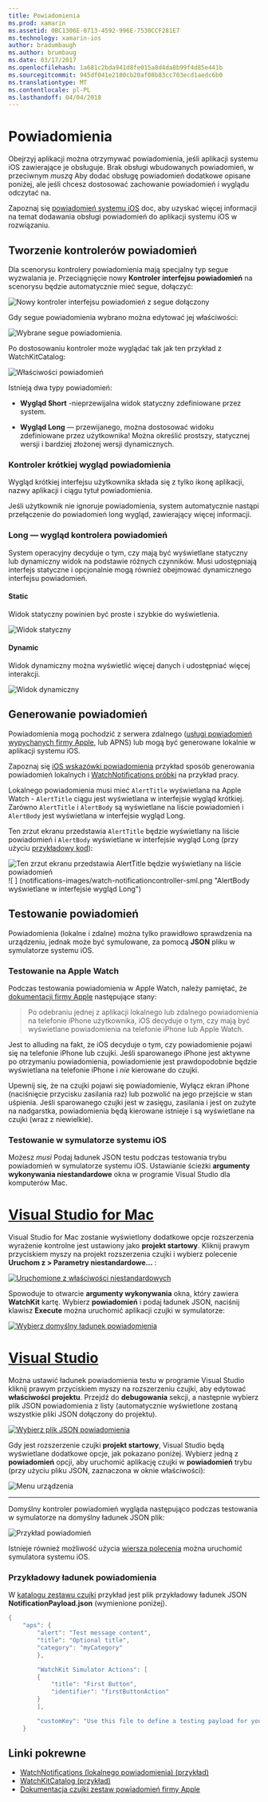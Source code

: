 ```yaml
---
title: Powiadomienia
ms.prod: xamarin
ms.assetid: 0BC1306E-0713-4592-996E-7530CCF281E7
ms.technology: xamarin-ios
author: bradumbaugh
ms.author: brumbaug
ms.date: 03/17/2017
ms.openlocfilehash: 1a681c2bda941d8fe015a8d4da8b99f4d85e441b
ms.sourcegitcommit: 945df041e2180cb20af08b83cc703ecd1aedc6b0
ms.translationtype: MT
ms.contentlocale: pl-PL
ms.lasthandoff: 04/04/2018
---
```

# <a name="notifications"></a>Powiadomienia

Obejrzyj aplikacji można otrzymywać powiadomienia, jeśli aplikacji systemu iOS zawierające je obsługuje. Brak obsługi wbudowanych powiadomień, w przeciwnym *muszą* Aby dodać obsługę powiadomień dodatkowe opisane poniżej, ale jeśli chcesz dostosować zachowanie powiadomień i wyglądu odczytać na.

Zapoznaj się [powiadomień systemu iOS](~/ios/platform/user-notifications/deprecated/index.md) doc, aby uzyskać więcej informacji na temat dodawania obsługi powiadomień do aplikacji systemu iOS w rozwiązaniu.

## <a name="creating-notification-controllers"></a>Tworzenie kontrolerów powiadomień

Dla scenorysu kontrolery powiadomienia mają specjalny typ segue wyzwalania je. Przeciągnięcie nowy **Kontroler interfejsu powiadomień** na scenorysu będzie automatycznie mieć segue, dołączyć:

![](notifications-images/notification-storyboard1.png "Nowy kontroler interfejsu powiadomień z segue dołączony")

Gdy segue powiadomienia wybrano można edytować jej właściwości:

![](notifications-images/notification-storyboard2.png "Wybrane segue powiadomienia.")

Po dostosowaniu kontroler może wyglądać tak jak ten przykład z WatchKitCatalog:

![](notifications-images/notifications-segue.png "Właściwości powiadomień")


Istnieją dwa typy powiadomień:

- **Wygląd Short** -nieprzewijalna widok statyczny zdefiniowane przez system.

- **Wygląd Long** — przewijanego, można dostosować widoku zdefiniowane przez użytkownika! Można określić prostszy, statycznej wersji i bardziej złożonej wersji dynamicznych.

### <a name="short-look-notification-controller"></a>Kontroler krótkiej wygląd powiadomienia

Wygląd krótkiej interfejsu użytkownika składa się z tylko ikonę aplikacji, nazwy aplikacji i ciągu tytuł powiadomienia.

Jeśli użytkownik nie ignoruje powiadomienia, system automatycznie nastąpi przełączenie do powiadomień long wygląd, zawierający więcej informacji.


### <a name="long-look-notification-controller"></a>Long — wygląd kontrolera powiadomień

System operacyjny decyduje o tym, czy mają być wyświetlane statyczny lub dynamiczny widok na podstawie różnych czynników. Musi udostępniają interfejs statyczne i opcjonalnie mogą również obejmować dynamicznego interfejsu powiadomień.

#### <a name="static"></a>Static

Widok statyczny powinien być proste i szybkie do wyświetlenia.

![](notifications-images/notification-static.png "Widok statyczny")

#### <a name="dynamic"></a>Dynamic

Widok dynamiczny można wyświetlić więcej danych i udostępniać więcej interakcji.

![](notifications-images/notification-dynamic.png "Widok dynamiczny")


## <a name="generating-notifications"></a>Generowanie powiadomień

Powiadomienia mogą pochodzić z serwera zdalnego ([usługi powiadomień wypychanych firmy Apple](https://developer.apple.com/library/ios/documentation/NetworkingInternet/Conceptual/RemoteNotificationsPG/Chapters/ApplePushService.html), lub APNS) lub mogą być generowane lokalnie w aplikacji systemu iOS.

Zapoznaj się [iOS wskazówki powiadomienia](~/ios/platform/user-notifications/deprecated/local-notifications-in-ios-walkthrough.md) przykład sposób generowania powiadomień lokalnych i [WatchNotifications próbki](https://developer.xamarin.com/samples/monotouch/WatchKit/WatchNotifications/) na przykład pracy.

Lokalnego powiadomienia musi mieć `AlertTitle` wyświetlana na Apple Watch - `AlertTitle` ciągu jest wyświetlana w interfejsie wygląd krótkiej. Zarówno `AlertTitle` i `AlertBody` są wyświetlane na liście powiadomień i `AlertBody` jest wyświetlana w interfejsie wygląd Long.

Ten zrzut ekranu przedstawia `AlertTitle` będzie wyświetlany na liście powiadomień i `AlertBody` wyświetlane w interfejsie wygląd Long (przy użyciu [przykładowy kod](https://developer.xamarin.com/samples/monotouch/WatchKit/WatchNotifications/)):

![](notifications-images/watch-notificationslist-sml.png "Ten zrzut ekranu przedstawia AlertTitle będzie wyświetlany na liście powiadomień") ![ ] (notifications-images/watch-notificationcontroller-sml.png "AlertBody wyświetlane w interfejsie wygląd Long")

## <a name="testing-notifications"></a>Testowanie powiadomień

Powiadomienia (lokalne i zdalne) można tylko prawidłowo sprawdzenia na urządzeniu, jednak może być symulowane, za pomocą **JSON** pliku w symulatorze systemu iOS.

### <a name="testing-on-apple-watch"></a>Testowanie na Apple Watch

Podczas testowania powiadomienia w Apple Watch, należy pamiętać, że [dokumentacji firmy Apple](https://developer.apple.com/library/ios/documentation/General/Conceptual/WatchKitProgrammingGuide/BasicSupport.html) następujące stany:

> Po odebraniu jednej z aplikacji lokalnego lub zdalnego powiadomienia na telefonie iPhone użytkownika, iOS decyduje o tym, czy mają być wyświetlane powiadomienia na telefonie iPhone lub Apple Watch.

Jest to alluding na fakt, że iOS decyduje o tym, czy powiadomienie pojawi się na telefonie iPhone lub czujki. Jeśli sparowanego iPhone jest aktywne po otrzymaniu powiadomienia, powiadomienie jest prawdopodobnie będzie wyświetlana na telefonie iPhone i *nie* kierowane do czujki.

Upewnij się, że na czujki pojawi się powiadomienie, Wyłącz ekran iPhone (naciśnięcie przycisku zasilania raz) lub pozwolić na jego przejście w stan uśpienia. Jeśli sparowanego czujki jest w zasięgu, zasilania i jest on zużyte na nadgarstka, powiadomienia będą kierowane istnieje i są wyświetlane na czujki (wraz z niewielkie).

### <a name="testing-on-the-ios-simulator"></a>Testowanie w symulatorze systemu iOS

Możesz *musi* Podaj ładunek JSON testu podczas testowania trybu powiadomień w symulatorze systemu iOS. Ustawianie ścieżki **argumenty wykonywania niestandardowe** okna w programie Visual Studio dla komputerów Mac.

# <a name="visual-studio-for-mactabvsmac"></a>[Visual Studio for Mac](#tab/vsmac)

Visual Studio for Mac zostanie wyświetlony dodatkowe opcje rozszerzenia wyrażenie kontrolne jest ustawiony jako **projekt startowy**.
Kliknij prawym przyciskiem myszy na projekt rozszerzenia czujki i wybierz polecenie **Uruchom z > Parametry niestandardowe...** :
    
[![](notifications-images/runwith-customparams-sml.png "Uruchomione z właściwości niestandardowych")](notifications-images/runwith-customparams.png#lightbox)
    
Spowoduje to otwarcie **argumenty wykonywania** okna, który zawiera **WatchKit** kartę. Wybierz **powiadomień** i podaj ładunek JSON, naciśnij klawisz **Execute** można uruchomić aplikacji czujki w symulatorze:
    
[![](notifications-images/runwith-execargs-sml.png "Wybierz domyślny ładunek powiadomienia")](notifications-images/runwith-execargs.png#lightbox)

# <a name="visual-studiotabvswin"></a>[Visual Studio](#tab/vswin)

Można ustawić ładunek powiadomienia testu w programie Visual Studio kliknij prawym przyciskiem myszy na rozszerzeniu czujki, aby edytować **właściwości projektu**. Przejdź do **debugowania** sekcji, a następnie wybierz plik JSON powiadomienia z listy (automatycznie wyświetlone zostaną wszystkie pliki JSON dołączony do projektu).
    
[![](notifications-images/runwith-execargs-sml-vs.png "Wybierz plik JSON powiadomienia")](notifications-images/runwith-execargs-vs.png#lightbox)

Gdy jest rozszerzenie czujki **projekt startowy**, Visual Studio będą wyświetlane dodatkowe opcje, jak pokazano poniżej. Wybierz jedną z **powiadomień** opcji, aby uruchomić aplikację czujki w **powiadomień** trybu (przy użyciu pliku JSON, zaznaczona w oknie właściwości):
    
![](notifications-images/runwith-vs.png "Menu urządzenia")

-----

Domyślny kontroler powiadomień wygląda następująco podczas testowania w symulatorze na domyślny ładunek JSON plik:

![](notifications-images/notification-debug-sml.png "Przykład powiadomień")

Istnieje również możliwość użycia [wiersza polecenia](~/ios/watchos/troubleshooting.md#command_line) można uruchomić symulatora systemu iOS.

### <a name="example-notification-payload"></a>Przykładowy ładunek powiadomienia

W [katalogu zestawu czujki](https://developer.xamarin.com/samples/monotouch/WatchKit/WatchKitCatalog/) przykład jest plik przykładowy ładunek JSON **NotificationPayload.json** (wymienione poniżej).

```csharp
{
    "aps": {
        "alert": "Test message content",
        "title": "Optional title",
        "category": "myCategory"
        },

        "WatchKit Simulator Actions": [
        {
            "title": "First Button",
            "identifier": "firstButtonAction"
        }
        ],

        "customKey": "Use this file to define a testing payload for your notifications. The aps dictionary specifies the category, alert text and title. The WatchKit Simulator Actions array can provide info for one or more action buttons in addition to the standard Dismiss button. Any other top level keys are custom payload. If you have multiple such JSON files in your project, you'll be able to choose between them in when selecting to debug the notification interface of your Watch App."
    }
```



## <a name="related-links"></a>Linki pokrewne

- [WatchNotifications (lokalnego powiadomienia) (przykład)](https://developer.xamarin.com/samples/monotouch/WatchKit/WatchNotifications/)
- [WatchKitCatalog (przykład)](https://developer.xamarin.com/samples/monotouch/WatchKit/WatchKitCatalog/)
- [Dokumentacja czujki zestaw powiadomień firmy Apple](https://developer.apple.com/library/ios/documentation/General/Conceptual/WatchKitProgrammingGuide/BasicSupport.html)
